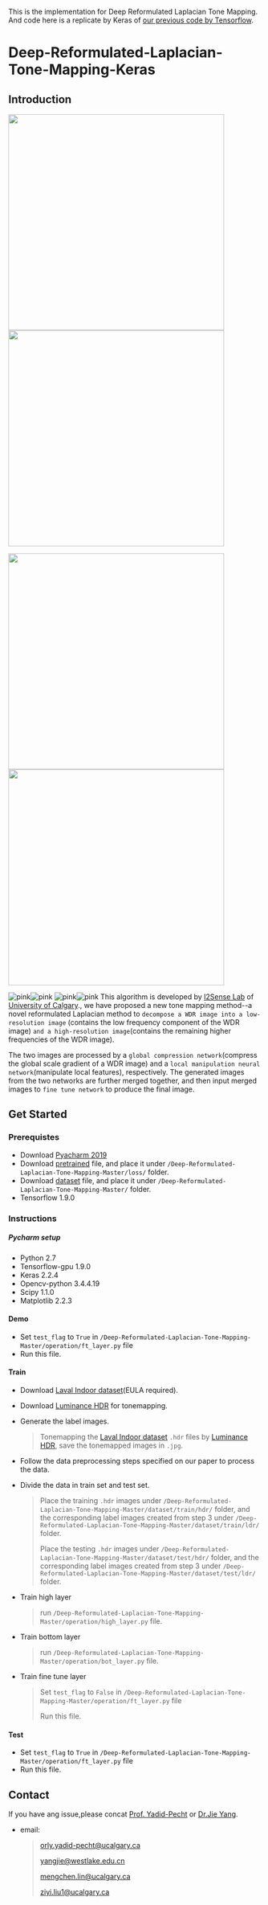 This is the implementation for Deep Reformulated Laplacian Tone Mapping. And code here is a replicate by Keras of [our previous code by Tensorflow](https://github.com/linmc86/Deep-Reformulated-Laplacian-Tone-Mapping).

# Deep-Reformulated-Laplacian-Tone-Mapping-Keras


## Introduction
<img src="https://raw.githubusercontent.com/PinkLoveyi/Deep-Reformulated-Laplacian-Tone-Mapping-Keras/master/image/9C4A1511-702551eb64_predict.png" width="430"> <img src="https://raw.githubusercontent.com/PinkLoveyi/Deep-Reformulated-Laplacian-Tone-Mapping-Keras/master/image/9C4A0221-feaaa06d6f_predict.png" width="430">

<img src="https://raw.githubusercontent.com/PinkLoveyi/Deep-Reformulated-Laplacian-Tone-Mapping-Keras/master/image/9C4A3782-70b3083cee_predict.png" width="430"> <img src="https://raw.githubusercontent.com/PinkLoveyi/Deep-Reformulated-Laplacian-Tone-Mapping-Keras/master/image/9C4A0221-feaaa06d6f_predict.png" width="430">

![pink](https://raw.githubusercontent.com/PinkLoveyi/Deep-Reformulated-Laplacian-Tone-Mapping-Keras/master/image/9C4A1511-702551eb64_predict.png)![pink](https://raw.githubusercontent.com/PinkLoveyi/Deep-Reformulated-Laplacian-Tone-Mapping-Keras/master/image/9C4A0221-feaaa06d6f_predict.png)
![pink](https://raw.githubusercontent.com/PinkLoveyi/Deep-Reformulated-Laplacian-Tone-Mapping-Keras/master/image/9C4A3782-70b3083cee_predict.png)![pink](https://raw.githubusercontent.com/PinkLoveyi/Deep-Reformulated-Laplacian-Tone-Mapping-Keras/master/image/9C4A4301-9fd6373e60_predict.png)
This algorithm is developed by [I2Sense Lab](https://www.ucalgary.ca/i2sense/) of [University of Calgary](https://www.ucalgary.ca/)., we have proposed a new tone mapping method--a novel reformulated Laplacian method to 
```decompose a WDR image into a low-resolution image``` (contains the low frequency component of the WDR image) ```and a high-resolution image```(contains the remaining higher frequencies of the WDR image).


The two images are processed by a ```global compression network```(compress the global scale gradient of a WDR image) and a ```local manipulation neural network```(manipulate local features), respectively. The generated images from the two networks are further merged together, and then input merged images to ```fine tune network``` to produce the final image.

## Get Started
### Prerequistes
* Download [Pyacharm 2019](https://www.jetbrains.com/pycharm/download/#section=linux)
* Download [pretrained](https://drive.google.com/drive/my-drive) file, and place it under `/Deep-Reformulated-Laplacian-Tone-Mapping-Master/loss/` folder.
* Download [dataset](https://drive.google.com/drive/my-drive) file, and place it under `/Deep-Reformulated-Laplacian-Tone-Mapping-Master/` folder.
* Tensorflow 1.9.0

### Instructions

##### Pycharm setup 
* Python 2.7
* Tensorflow-gpu 1.9.0
* Keras 2.2.4
* Opencv-python 3.4.4.19
* Scipy 1.1.0
* Matplotlib 2.2.3

#### Demo
* Set `test_flag` to `True` in `/Deep-Reformulated-Laplacian-Tone-Mapping-Master/operation/ft_layer.py` file
* Run this file.
  
#### Train
* Download [Laval Indoor dataset](http://indoor.hdrdb.com/)(EULA required).

* Download [Luminance HDR](https://github.com/luminancehdr/luminancehdr) for tonemapping.

* Generate the label images.
  
  >Tonemapping the [Laval Indoor dataset](http://indoor.hdrdb.com/) `.hdr` files by
  [Luminance HDR](https://github.com/luminancehdr/luminancehdr), save the tonemapped images in `.jpg`.

* Follow the data preprocessing steps specified on our paper to process the data.

* Divide the data in train set and test set.
  >Place the training `.hdr` images under `/Deep-Reformulated-Laplacian-Tone-Mapping-Master/dataset/train/hdr/` folder, and the       corresponding label images created from step 3 under `/Deep-Reformulated-Laplacian-Tone-Mapping-Master/dataset/train/ldr/` folder. 
  >
  >Place the testing `.hdr` images under `/Deep-Reformulated-Laplacian-Tone-Mapping-Master/dataset/test/hdr/` folder, and the corresponding label images created from step 3 under `/Deep-Reformulated-Laplacian-Tone-Mapping-Master/dataset/test/ldr/` folder.

* Train high layer

  >run `/Deep-Reformulated-Laplacian-Tone-Mapping-Master/operation/high_layer.py` file.
* Train bottom layer

  >run `/Deep-Reformulated-Laplacian-Tone-Mapping-Master/operation/bot_layer.py` file.
* Train fine tune layer
  >Set `test_flag` to `False` in `/Deep-Reformulated-Laplacian-Tone-Mapping-Master/operation/ft_layer.py` file
  >
  >Run this file.

#### Test
* Set `test_flag` to `True` in `/Deep-Reformulated-Laplacian-Tone-Mapping-Master/operation/ft_layer.py` file
* Run this file.

## Contact

If you have ang issue,please concat [Prof. Yadid-Pecht](https://www.ucalgary.ca/i2sense/yadid_pecht_biography) or [Dr.Jie Yang](https://jieyang1987.github.io/).
* email:

   >orly.yadid-pecht@ucalgary.ca
   >
   >yangjie@westlake.edu.cn
   >
   >mengchen.lin@ucalgary.ca
   >
   >ziyi.liu1@ucalgary.ca

